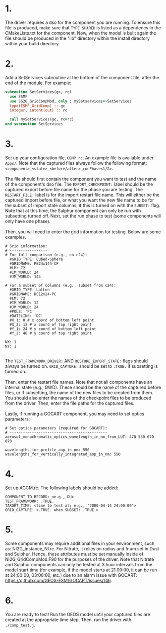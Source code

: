 # 1.
The driver requires a dso for the component you are running. To ensure this file is produced, make sure that `TYPE SHARED` is listed as a dependency in the CMakeLists.txt for the component. Now, when the model is built again the file should be produced in the "lib" directory within the install directory within your build directory.
# 2.
Add a SetServices subroutine at the bottom of the component file, after the end of the module. For example:
```f90
subroutine SetServices(gc, rc)
  use ESMF
  use SS2G_GridCompMod, only : mySetservices=>SetServices
  type(ESMF_GridComp) :: gc
  integer, intent(out) :: rc

  call mySetServices(gc, rc=rc)
end subroutine SetServices
```
# 3.
Set up your configuration file, `COMP.rc`. An example file is available under `Apps/`. Note that the captured files always follow the following format: `<component>_<state>_<before/after>_runPhase<1/2>`.\
\
The file should first contain the component you want to test and the name of the component's dso file. The `EXPORT_CHECKPOINT:` label should be the captured export before file name for the phase you are testing. The `RESTART_FILE:` label is for the import restart file name. This will either be the captured import before file, or what you want the new file name to be for the subset of import state columns, if this is turned on with the `SUBSET:` flag. Note that at this time, the Sulphur component can only be run with subsetting turned off. Next, set the run phase to test (some components will only have one phase).\
\
Then, you will need to enter the grid information for testing. Below are some examples.

```
# Grid information:
# -----------------
# For full comparison (e.g., on c24):
  #GRID_TYPE: Cubed-Sphere
  #GRIDNAME: PE24x144-CF
  #LM: 72
  #IM_WORLD: 24
  #JM_WORLD: 144

# For a subset of columns (e.g., subset from c24):
  #GRID_TYPE: LatLon
  #GRIDNAME: DC12x24-PC
  #LM: 72
  #IM_WORLD: 12
  #JM_WORLD: 24
  #POLE: 'PC'
  #DATELINE: 'DC'
  #X_1: 0 # x coord of bottom left point
  #X_2: 12 # x coord of top right point
  #Y_1: 24 # y coord of bottom left point
  #Y_2: 48 # y coord of top right point

NX: 1
NY: 1
```
\
The `TEST_FRAMEWORK_DRIVER:` AND `RESTORE_EXPORT_STATE:` flags should always be turned on. `GRID_CAPTURE:` should be set to `.TRUE.` if subsetting is turned on.\
\
Then, enter the restart file names. Note that not all components have an internal state (e.g., GWD). These should be the name of the captured before files, or if subsetting, the name of the new files to be created from them. You should also enter the names of the checkpoint files to be produced from the driver. Then, enter the file paths for the captured files.\
\
Lastly, if running a GOCART component, you may need to set optics parameters:
```
# Set optics parameters (required for GOCART):
# --------------------------------------------
aerosol_monochromatic_optics_wavelength_in_nm_from_LUT: 470 550 670 870

wavelengths_for_profile_aop_in_nm: 550
wavelengths_for_vertically_integrated_aop_in_nm: 550
```

# 4.
Set up AGCM.rc. The following labels should be added:
```
COMPONENT_TO_RECORD: <e.g., DU>
TEST_FRAMEWORK: .TRUE.
TARGET_TIME: <time to test at; e.g., '2000-04-14 24:00:00'>
GRID_CAPTURE: <.TRUE. when SUBSET: .TRUE.>
```

# 5.
Some components may require additional files in your environment, such as: NI2G_instance_NI.rc. For Nitrate, it relies on radius and fnum set in Dust and Sulphur. Hence, these attributes must be set manually inside of NI2G_GridCompMod.F90 for the purposes of the driver. Note that Nitrate and Sulphur components can only be tested at 3 hour intervals from the model start time (for example, if the model starts at 21:00:00, it can be run at 24:00:00, 03:00:00, etc.) due to an alarm issue with GOCART: https://github.com/GEOS-ESM/GOCART/issues/146.

# 6.
You are ready to test! Run the GEOS model until your captured files are created at the appropriate time step. Then, run the driver with `./comp_test.j`.